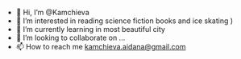 - 👋 Hi, I’m @Kamchieva
- 👀 I’m interested in reading science fiction books and ice skating )
- 🌱 I’m currently learning in most beautiful city 
- 💞️ I’m looking to collaborate on ...
- 📫 How to reach me kamchieva.aidana@gmail.com

<!---
Kamchieva/Kamchieva is a ✨ special ✨ repository because its `README.md` (this file) appears on your GitHub profile.
You can click the Preview link to take a look at your changes.
--->
